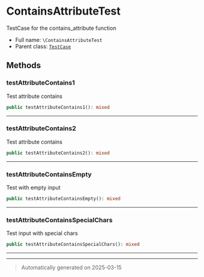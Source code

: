 
# ContainsAttributeTest

TestCase for the contains_attribute function



* Full name: `\ContainsAttributeTest`
* Parent class: [`TestCase`](./PHPUnit/Framework/TestCase.md)




## Methods


### testAttributeContains1

Test attribute contains

```php
public testAttributeContains1(): mixed
```












***

### testAttributeContains2

Test attribute contains

```php
public testAttributeContains2(): mixed
```












***

### testAttributeContainsEmpty

Test with empty input

```php
public testAttributeContainsEmpty(): mixed
```












***

### testAttributeContainsSpecialChars

Test input with special chars

```php
public testAttributeContainsSpecialChars(): mixed
```












***


***
> Automatically generated on 2025-03-15
